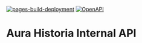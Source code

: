 [![pages-build-deployment](https://github.com/aura-historia/internal-api/actions/workflows/pages/pages-build-deployment/badge.svg)](https://github.com/aura-historia/internal-api/actions/workflows/pages/pages-build-deployment)
[![OpenAPI](https://img.shields.io/badge/OpenAPI-6BA539?logo=openapiinitiative&logoColor=white)](https://aura-historia.github.io/internal-api/)

# Aura Historia Internal API